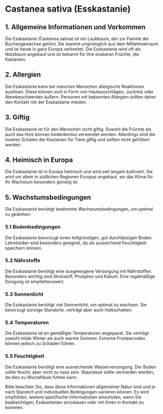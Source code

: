 # Castanea sativa (Esskastanie)

## 1. Allgemeine Informationen und Vorkommen
Die Esskastanie (Castanea sativa) ist ein Laubbaum, der zur Familie der Buchengewächse gehört. Sie stammt ursprünglich aus dem Mittelmeerraum und ist heute in ganz Europa verbreitet. Die Esskastanie wird oft als Nutzbaum angebaut und ist bekannt für ihre essbaren Früchte, die Kastanien.

## 2. Allergien
Die Esskastanie kann bei manchen Menschen allergische Reaktionen auslösen. Diese können sich in Form von Hautausschlägen, Juckreiz oder Atembeschwerden äußern. Personen mit bekannten Allergien sollten daher den Kontakt mit der Esskastanie meiden.

## 3. Giftig
Die Esskastanie ist für den Menschen nicht giftig. Sowohl die Früchte als auch das Holz können bedenkenlos verwendet werden. Allerdings sind die inneren Schalen der Kastanien für Tiere giftig und sollten nicht gefüttert werden.

## 4. Heimisch in Europa
Die Esskastanie ist in Europa heimisch und wird seit langem kultiviert. Sie wird vor allem in südlichen Regionen Europas angebaut, wo das Klima für ihr Wachstum besonders günstig ist.

## 5. Wachstumsbedingungen
Die Esskastanie benötigt bestimmte Wachstumsbedingungen, um optimal zu gedeihen:

### 5.1 Bodenbedingungen
Die Esskastanie bevorzugt einen tiefgründigen, gut durchlässigen Boden. Lehmböden sind besonders geeignet, da sie ausreichend Feuchtigkeit speichern können.

### 5.2 Nährstoffe
Die Esskastanie benötigt eine ausgewogene Versorgung mit Nährstoffen. Besonders wichtig sind Stickstoff, Phosphor und Kalium. Eine regelmäßige Düngung ist empfehlenswert.

### 5.3 Sonnenlicht
Die Esskastanie benötigt viel Sonnenlicht, um optimal zu wachsen. Sie bevorzugt sonnige Standorte, verträgt aber auch Halbschatten.

### 5.4 Temperaturen
Die Esskastanie ist an gemäßigte Temperaturen angepasst. Sie verträgt sowohl milde Winter als auch warme Sommer. Extreme Frostperioden können jedoch zu Schäden führen.

### 5.5 Feuchtigkeit
Die Esskastanie benötigt eine ausreichende Wasserversorgung. Der Boden sollte feucht, aber nicht zu nass sein. Staunässe sollte vermieden werden, da dies zu Wurzelfäule führen kann.

Bitte beachten Sie, dass diese Informationen allgemeiner Natur sind und je nach Standort und individuellen Bedingungen variieren können. Es wird empfohlen, weitere spezifische Informationen einzuholen, wenn Sie beabsichtigen, Esskastanien anzubauen oder mit ihnen in Kontakt zu kommen.

